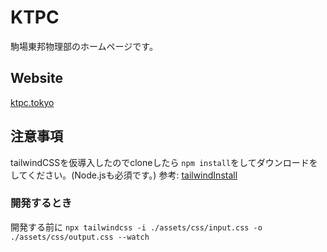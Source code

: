 # KTPC
駒場東邦物理部のホームページです。

## Website
[ktpc.tokyo](https://www.ktpc.tokyo/)

## 注意事項
tailwindCSSを仮導入したのでcloneしたら ```npm install```をしてダウンロードをしてください。(Node.jsも必須です。)
参考: [tailwindInstall](https://tailwindcss.com/docs/installation)

### 開発するとき
開発する前に ```npx tailwindcss -i ./assets/css/input.css -o ./assets/css/output.css --watch```
